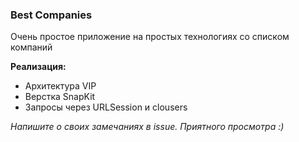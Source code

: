 ### Best Companies

Очень простое приложение на простых технологиях со списком компаний

**Реализация:**
- Архитектура VIP
- Верстка SnapKit
- Запросы через URLSession и clousers

*Напишите о своих замечаниях в issue.
Приятного просмотра :)*